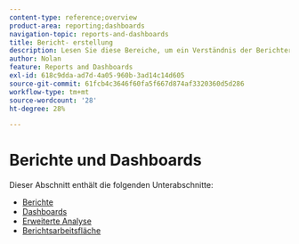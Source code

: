 ```yaml
---
content-type: reference;overview
product-area: reporting;dashboards
navigation-topic: reports-and-dashboards
title: Bericht- erstellung
description: Lesen Sie diese Bereiche, um ein Verständnis der Berichterstellung in Adobe Workfront zu erhalten.
author: Nolan
feature: Reports and Dashboards
exl-id: 618c9dda-ad7d-4a05-960b-3ad14c14d605
source-git-commit: 61fcb4c3646f60fa5f667d874af3320360d5d286
workflow-type: tm+mt
source-wordcount: '28'
ht-degree: 28%

---
```



# Berichte und Dashboards

Dieser Abschnitt enthält die folgenden Unterabschnitte:

* [Berichte](../reports-and-dashboards/reports/reports-overview.md)
* [Dashboards](../reports-and-dashboards/dashboards/dashboards-overview.md)
* [Erweiterte Analyse](../enhanced-analytics/enhanced-analytics.md)
* [Berichtsarbeitsfläche](../reports-and-dashboards/reporting-canvas/reporting-canvas.md)
